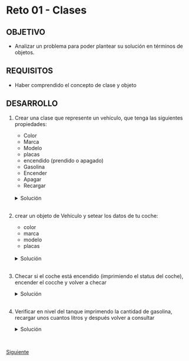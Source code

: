 # Reto 01 - Clases

## OBJETIVO 

- Analizar un problema para poder plantear su solución en términos de objetos.

## REQUISITOS 

- Haber comprendido el concepto de clase y objeto

## DESARROLLO

1. Crear una clase que represente un vehículo, que tenga las siguientes propiedades:

    * Color
    * Marca
    * Modelo
    * placas
    * encendido (prendido o apagado)
    * Gasolina
    * Encender
    * Apagar
    * Recargar

    </br>

    <details>
        <summary>Solución</summary>
        
    ```kotlin
    class Vehiculo {
        var color= ""
        var marca = ""
        var modelo = ""
        var placas = ""
        var gasolina = 0f
        var encendido = false


        fun encender(){
            encendido=true
        }

        fun apagar(){
            encendido=false
        }

        fun recargar(litros:Float){
            gasolina+=litros
        }
    }	
    ```

    </details>

    
    </br>

2. crear un objeto de Vehículo y setear los datos de tu coche:
    * color
    * marca
    * modelo
    * placas

    </br>

    <details>
        <summary>Solución</summary>
        
    ```kotlin
    val miVehiculo = Vehiculo()

    miVehiculo.color="Verde"
    miVehiculo.marca="Ford"
    miVehiculo.modelo="Focus"
    miVehiculo.placas="REM-4123"
    ```
    </details>

    </br>

3. Checar si el coche está encendido (imprimiendo el status del coche), encender el cocche y volver a checar 

    <details>
        <summary>Solución</summary>
        
    ```kotlin
    println("El coche está prendido? ${miVehiculo.encendido}")
    miVehiculo.encender()
    println("El coche está prendido? ${miVehiculo.encendido}")
    ```

    </details>

    </br>

4. Verificar en nivel del tanque imprimendo la cantidad de gasolina, recargar unos cuantos litros y después volver a consultar

    <details>
        <summary>Solución</summary>
        
    ```kotlin
    println("El tanque tiene ${miVehiculo.gasolina}")
    miVehiculo.recargar(20.07f)
    println("El tanque tiene ${miVehiculo.gasolina}")
    ```

    </details>


</br>

[Siguiente](../Ejemplo-02)